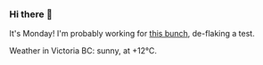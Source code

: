 ### Hi there :wave:

It's Monday! I'm probably working for [this bunch](https://github.com/kohofinancial), de-flaking a test.

Weather in Victoria BC: sunny, at +12°C.
